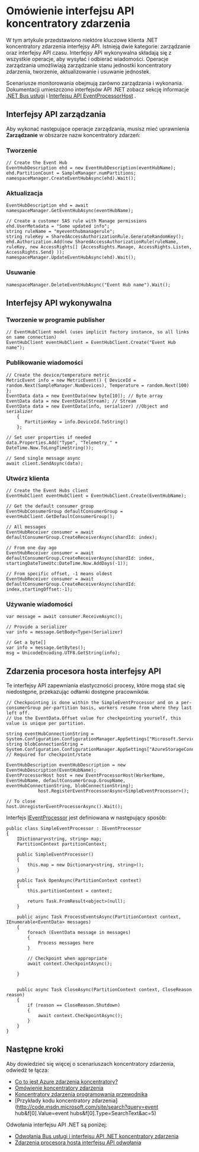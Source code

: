 <properties 
    pageTitle="Omówienie interfejsów API koncentratory Azure zdarzenia | Microsoft Azure"
    description="Podsumowanie niektóre z najważniejszych klienta .NET koncentratory zdarzenia interfejsów API."
    services="event-hubs"
    documentationCenter="na"
    authors="sethmanheim"
    manager="timlt"
    editor="" />
<tags 
    ms.service="event-hubs"
    ms.devlang="dotnet"
    ms.topic="article"
    ms.tgt_pltfrm="na"
    ms.workload="na"
    ms.date="08/16/2016"
    ms.author="sethm" />

# <a name="event-hubs-api-overview"></a>Omówienie interfejsu API koncentratory zdarzenia

W tym artykule przedstawiono niektóre kluczowe klienta .NET koncentratory zdarzenia interfejsy API. Istnieją dwie kategorie: zarządzanie oraz interfejsy API czasu. Interfejsy API wykonywalna składają się z wszystkie operacje, aby wysyłać i odbierać wiadomości. Operacje zarządzania umożliwiają zarządzanie stanu jednostki koncentratory zdarzenia, tworzenie, aktualizowanie i usuwanie jednostek.

Scenariusze monitorowania obejmują zarówno zarządzania i wykonania. Dokumentacji umieszczono interfejsów API .NET zobacz sekcję informacje [.NET Bus usługi](https://msdn.microsoft.com/library/azure/mt419900.aspx) i [Interfejsu API EventProcessorHost](https://msdn.microsoft.com/library/azure/mt445521.aspx) .

## <a name="management-apis"></a>Interfejsy API zarządzania

Aby wykonać następujące operacje zarządzania, musisz mieć uprawnienia **Zarządzanie** w obszarze nazw koncentratory zdarzeń:

### <a name="create"></a>Tworzenie

```
// Create the Event Hub
EventHubDescription ehd = new EventHubDescription(eventHubName);
ehd.PartitionCount = SampleManager.numPartitions;
namespaceManager.CreateEventHubAsync(ehd).Wait();
```

### <a name="update"></a>Aktualizacja

```
EventHubDescription ehd = await namespaceManager.GetEventHubAsync(eventHubName);

// Create a customer SAS rule with Manage permissions
ehd.UserMetadata = "Some updated info";
string ruleName = "myeventhubmanagerule";
string ruleKey = SharedAccessAuthorizationRule.GenerateRandomKey();
ehd.Authorization.Add(new SharedAccessAuthorizationRule(ruleName, ruleKey, new AccessRights[] {AccessRights.Manage, AccessRights.Listen, AccessRights.Send} )); 
namespaceManager.UpdateEventHubAsync(ehd).Wait();
```

### <a name="delete"></a>Usuwanie

```
namespaceManager.DeleteEventHubAsync("Event Hub name").Wait();
```

## <a name="run-time-apis"></a>Interfejsy API wykonywalna

### <a name="create-publisher"></a>Tworzenie w programie publisher

```
// EventHubClient model (uses implicit factory instance, so all links on same connection)
EventHubClient eventHubClient = EventHubClient.Create("Event Hub name");
```

### <a name="publish-message"></a>Publikowanie wiadomości

```
// Create the device/temperature metric
MetricEvent info = new MetricEvent() { DeviceId = random.Next(SampleManager.NumDevices), Temperature = random.Next(100) };
EventData data = new EventData(new byte[10]); // Byte array
EventData data = new EventData(Stream); // Stream 
EventData data = new EventData(info, serializer) //Object and serializer 
    {
       PartitionKey = info.DeviceId.ToString()
    };

// Set user properties if needed
data.Properties.Add("Type", "Telemetry_" + DateTime.Now.ToLongTimeString());

// Send single message async
await client.SendAsync(data);
```

### <a name="create-consumer"></a>Utwórz klienta

```
// Create the Event Hubs client
EventHubClient eventHubClient = EventHubClient.Create(EventHubName);

// Get the default consumer group
EventHubConsumerGroup defaultConsumerGroup = eventHubClient.GetDefaultConsumerGroup();

// All messages
EventHubReceiver consumer = await defaultConsumerGroup.CreateReceiverAsync(shardId: index);

// From one day ago
EventHubReceiver consumer = await defaultConsumerGroup.CreateReceiverAsync(shardId: index, startingDateTimeUtc:DateTime.Now.AddDays(-1));
                        
// From specific offset, -1 means oldest
EventHubReceiver consumer = await defaultConsumerGroup.CreateReceiverAsync(shardId: index,startingOffset:-1); 
```

### <a name="consume-message"></a>Używanie wiadomości

```
var message = await consumer.ReceiveAsync();

// Provide a serializer
var info = message.GetBody<Type>(Serializer)
                                    
// Get a byte[]
var info = message.GetBytes(); 
msg = UnicodeEncoding.UTF8.GetString(info);
```

## <a name="event-processor-host-apis"></a>Zdarzenia procesora hosta interfejsy API

Te interfejsy API zapewniania elastyczności procesy, które mogą stać się niedostępne, przekazując odłamki dostępne pracowników.

```
// Checkpointing is done within the SimpleEventProcessor and on a per-consumerGroup per-partition basis, workers resume from where they last left off.
// Use the EventData.Offset value for checkpointing yourself, this value is unique per partition.

string eventHubConnectionString = System.Configuration.ConfigurationManager.AppSettings["Microsoft.ServiceBus.ConnectionString"];
string blobConnectionString = System.Configuration.ConfigurationManager.AppSettings["AzureStorageConnectionString"]; // Required for checkpoint/state

EventHubDescription eventHubDescription = new EventHubDescription(EventHubName);
EventProcessorHost host = new EventProcessorHost(WorkerName, EventHubName, defaultConsumerGroup.GroupName, eventHubConnectionString, blobConnectionString);
            host.RegisterEventProcessorAsync<SimpleEventProcessor>();

// To close
host.UnregisterEventProcessorAsync().Wait();   
```

Interfejs [IEventProcessor](https://msdn.microsoft.com/library/azure/microsoft.servicebus.messaging.ieventprocessor.aspx) jest definiowana w następujący sposób:

```
public class SimpleEventProcessor : IEventProcessor
{
    IDictionary<string, string> map;
    PartitionContext partitionContext;

    public SimpleEventProcessor()
    {
        this.map = new Dictionary<string, string>();
    }

    public Task OpenAsync(PartitionContext context)
    {
        this.partitionContext = context;

        return Task.FromResult<object>(null);
    }

    public async Task ProcessEventsAsync(PartitionContext context, IEnumerable<EventData> messages)
    {
        foreach (EventData message in messages)
        {
            Process messages here
        }
        
        // Checkpoint when appropriate
        await context.CheckpointAsync();

    }


    public async Task CloseAsync(PartitionContext context, CloseReason reason)
    {
        if (reason == CloseReason.Shutdown)
        {
            await context.CheckpointAsync();
        }
    }
}
```

## <a name="next-steps"></a>Następne kroki

Aby dowiedzieć się więcej o scenariuszach koncentratory zdarzenia, odwiedź te łącza:

- [Co to jest Azure zdarzenia koncentratory?](event-hubs-what-is-event-hubs.md)
- [Omówienie koncentratory zdarzenia](event-hubs-overview.md)
- [Koncentratory zdarzenia programowania przewodnika](event-hubs-programming-guide.md)
- [Przykłady kodu koncentratory zdarzenia](http://code.msdn.microsoft.com/site/search?query=event hub&f[0].Value=event hubs&f[0].Type=SearchText&ac=5)

Odwołania interfejsu API .NET są poniżej:

- [Odwołania Bus usługi i interfejsu API .NET koncentratory zdarzenia](https://msdn.microsoft.com/library/azure/mt419900.aspx)
- [Zdarzenia procesora hosta interfejsu API odwołania](https://msdn.microsoft.com/library/azure/mt445521.aspx)
